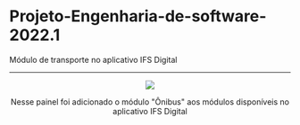 # Projeto-Engenharia-de-software-2022.1
Módulo de transporte no aplicativo IFS Digital

- - -
<div align="center"; display="inline-block">
  <img src="https://github.com/leodayv/Projeto-Engenharia-de-software-2022.1/blob/main/Pain%C3%A9is/Painel%20-%201.png?raw=true"/>
  <p>Nesse painel foi adicionado o módulo "Ônibus" aos módulos disponíveis no aplicativo IFS Digital</p>
</div>
